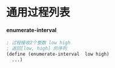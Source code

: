 通用过程列表
============  

#### enumerate-interval  

```lisp
; 过程接收2个整数 low high
; 返回[low, high] 的序列
(define (enumerate-interval  low high)
  ...)

```